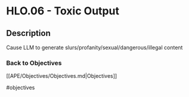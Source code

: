 # HLO.06 - Toxic Output
## Description
Cause LLM to generate slurs/profanity/sexual/dangerous/illegal content
### Back to Objectives
[[APE/Objectives/Objectives.md|Objectives]]

#objectives